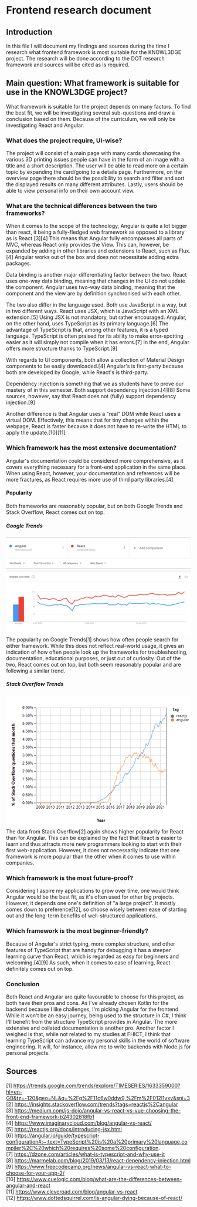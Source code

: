 # Frontend research document

## Introduction

In this file I will document my findings and sources during the time I research what frontend framework is most suitable for the KNOWL3DGE project. The research will be done according to the DOT research framework and sources will be cited as is required. 

## Main question: What framework is suitable for use in the KNOWL3DGE project?

What framework is suitable for the project depends on many factors. To find the best fit, we will be investigating several sub-questions and draw a conclusion based on them. Because of the curriculum, we will only be investigating React and Angular.  

### What does the project require, UI-wise?

The project will consist of a main page with many cards showcasing the various 3D printing issues people can have in the form of an image with a title and a short description. The user will be able to read more on a certain topic by expanding the card/going to a details page. Furthermore, on the overview page there should be the possibility to search and filter and sort the displayed results on many different attributes. Lastly, users should be able to view personal info on their own account view.

### What are the technical differences between the two frameworks?

When it comes to the scope of the technology, Angular is quite a lot bigger than react, it being a fully-fledged web framework as opposed to a library as is React.[3][4] This means that Angular fully encompasses all parts of MVC, whereas React only provides the View. This can, however, be expanded by adding in other libraries and extensions to React, such as Flux.[4] Angular works out of the box and does not necessitate adding extra packages.

Data binding is another major differentiating factor between the two. React uses one-way data binding, meaning that changes in the UI do not update the component. Angular uses two-way data binding, meaning that the component and the view are by definition synchronised with each other.

The two also differ in the language used. Both use JavaScript in a way, but in two different ways. React uses JSX, which is JavaScript with an XML extension.[5] Using JSX is not mandatory, but rather encouraged. Angular, on the other hand, uses TypeScript as its primary language.[6] The advantage of TypeScript is that, among other features, it is a typed language. TypeScript is often praised for its ability to make error-spotting easier as it will simply not compile when it has errors.[7] In the end, Angular offers more structure thanks to TypeScript.[9]

With regards to UI components, both allow a collection of Material Design components to be easily downloaded.[4] Angular's is first-party because both are developed by Google, while React's is third-party.

Dependency injection is something that we as students have to prove our mastery of in this semester. Both support dependency injection.[4][8] Some sources, however, say that React does not (fully) support dependency injection.[9]  

Another difference is that Angular uses a "real" DOM while React uses a virtual DOM. Effectively, this means that for tiny changes within the webpage, React is faster because it does not have to re-write the HTML to apply the update.[10][11]

### Which framework has the most extensive documentation?

Angular's documentation could be considered more comprehensive, as it covers everything necessary for a front-end application in the same place. When using React, however, your documentation and references will be more fractures, as React requires more use of third party libraries.[4]

#### Popularity

Both frameworks are reasonably popular, but on both Google Trends and Stack Overflow, React comes out on top.

##### **Google Trends**

![Popularity graph on Google Trends](media/google_trends.png)
The popularity on Google Trends[1] shows how often people search for either framework. While this does not reflect real-world usage, it gives an indication of how often people look up the frameworks for troubleshooting, documentation, educational purposes, or just out of curiosity. Out of the two, React comes out on top, but both seem reasonably popular and are following a similar trend.

##### **Stack Overflow Trends**

![Popularity graph on Stack Overflow Trends](media/stackoverflow_trends.png)  
The data from Stack Overflow[2] again shows higher popularity for React than for Angular. This can be explained by the fact that React is easier to learn and thus attracts more new programmers looking to start with their first web-application. However, it does not necessarily indicate that one framework is more popular than the other when it comes to use within companies.

### Which framework is the most future-proof?

Considering I aspire my applications to grow over time, one would think Angular would be the best fit, as it's often used for other big projects. However, it depends one one's definition of "a large project". It mostly comes down to preference[12], so choose wisely between ease of starting out and the long-term benefits of well-structured applications.

### Which framework is the most beginner-friendly?

Because of Angular's strict typing, more complex structure, and other features of TypeScript that are handy for debugging it has a steeper learning curve than React, which is regarded as easy for beginners and welcoming.[4][9] As such, when it comes to ease of learning, React definitely comes out on top.

### Conclusion

Both React and Angular are quite favourable to choose for this project, as both have their pros and cons.
As I've already chosen Kotlin for the backend because I like challenges, I'm picking Angular for the frontend. While it won't be an easy journey, being used to the structure in C#, I think I'll benefit from the structure TypeScript provides in Angular. The more extensive and collated documentation is another pro. Another factor I weighed is that, while not related to my studies at FHICT, I think that learning TypeScript can advance my personal skills in the world of software engineering. It will, for instance, allow me to write backends with Node.js for personal projects.

## Sources

[1] https://trends.google.com/trends/explore/TIMESERIES/1633359000?hl=en-GB&tz=-120&geo=NL&q=%2Fg%2F11c6w0ddw9,%2Fm%2F012l1vxv&sni=3   
[2] https://insights.stackoverflow.com/trends?tags=reactjs%2Cangular  
[3] https://medium.com/js-dojo/angular-vs-react-vs-vue-choosing-the-front-end-framework-b24302818fb1  
[4] https://www.imaginarycloud.com/blog/angular-vs-react/  
[5] https://reactjs.org/docs/introducing-jsx.html  
[6] https://angular.io/guide/typescript-configuration#:~:text=TypeScript%20is%20a%20primary%20language,compiler%2C%20which%20requires%20some%20configuration.  
[7] https://dzone.com/articles/what-is-typescript-and-why-use-it  
[8] https://marmelab.com/blog/2019/03/13/react-dependency-injection.html  
[9] https://www.freecodecamp.org/news/angular-vs-react-what-to-choose-for-your-app-2/   
[10] https://www.cuelogic.com/blog/what-are-the-differences-between-angular-and-react  
[11] https://www.cleveroad.com/blog/angular-vs-react  
[12] https://www.dottedsquirrel.com/is-angular-dying-because-of-react/ 
